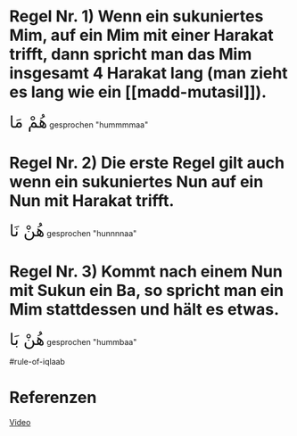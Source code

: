 # Regel Nr. 1) Wenn ein sukuniertes Mim, auf ein Mim mit einer Harakat trifft, dann spricht man das Mim insgesamt 4 Harakat lang (man zieht es lang wie ein [[madd-mutasil]]).

<span style="font-size: 22pt">هُمْ مَا</span>
gesprochen "hummmmaa"

# Regel Nr. 2) Die erste Regel gilt auch wenn ein sukuniertes Nun auf ein Nun mit Harakat trifft.

<span style="font-size: 22pt">هُنْ نَا</span>
gesprochen "hunnnnaa"

# Regel Nr. 3) Kommt nach einem Nun mit Sukun ein Ba, so spricht man ein Mim stattdessen und hält es etwas.

<span style="font-size: 22pt">هُنْ بَا</span>
gesprochen "hummbaa"

#rule-of-iqlaab

# Referenzen
[Video](https://youtu.be/-vh7b80Eolk)